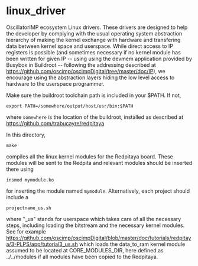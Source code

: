 # linux_driver
OscillatorIMP ecosystem Linux drivers. These drivers are designed to help the developer by complying with the usual operating system abstraction hierarchy of making the kernel exchange with hardware and transfering data between kernel space and userspace. While direct access to IP registers is possible (and sometimes necessary if no kernel module has been written for  given IP -- using using the devmem application provided by Busybox in Buildroot -- following the addressing described at https://github.com/oscimp/oscimpDigital/tree/master/doc/IP), we encourage using the abstraction layers hiding the low level access to hardware to the userspace programmer.

Make sure the buildroot toolchain path is included in your $PATH. If not,
```
export PATH=/somewhere/output/host/usr/bin:$PATH
```
where ``somewhere`` is the location of the buildroot, installed as described at
https://github.com/trabucayre/redpitaya

In this directory,
```
make
```
compiles all the linux kernel modules for the Redpitaya board. These modules will be sent to
the Redpita and relevant modules should be inserted there using 
```
insmod mymodule.ko
```
for inserting the module named ```mymodule```. Alternatively, each project should include a
```
projectname_us.sh
```
where "_us" stands for userspace which takes care of all the necessary steps, including loading the bitstream and the 
necessary kernel modules. See for example https://github.com/oscimp/oscimpDigital/blob/master/doc/tutorials/redpitaya/3-PLPS/app/tutorial3_us.sh which loads the data_to_ram kernel module assumed to be located at CORE_MODULES_DIR, here defined
as ../../modules if all modules have been copied to the Redpitaya.

